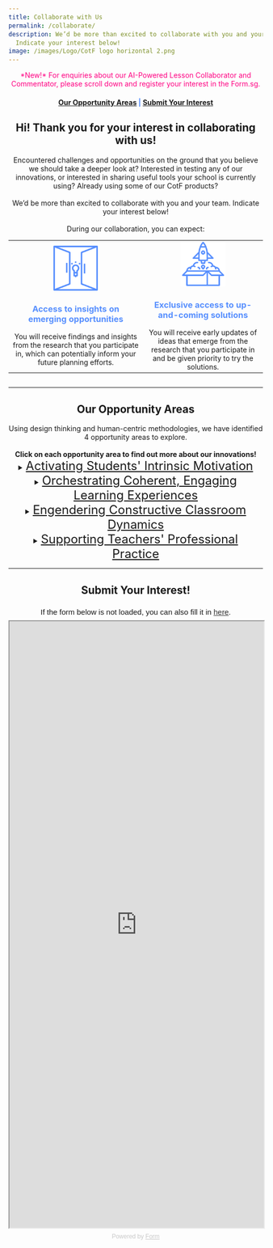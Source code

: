 ```yaml
---
title: Collaborate with Us
permalink: /collaborate/
description: We’d be more than excited to collaborate with you and your team.
  Indicate your interest below!
image: /images/Logo/CotF logo horizontal 2.png
---
```

<center><div style="color:#ff0082">*New!* For enquiries about our AI-Powered Lesson Collaborator and Commentator, please scroll down and register your interest in the Form.sg.</div>

<center><h4 style="color:#578ffe;"><a href="#opportunity">Our Opportunity Areas</a>  |  <a href="#interest">Submit Your Interest</a></h4></center>

<center><h2>Hi! Thank you for your interest in collaborating with us!</h2></center>

<center>Encountered challenges and opportunities on the ground that you believe we should take a deeper look at? Interested in testing any of our innovations, or interested in sharing useful tools your school is currently using? Already using some of our CotF products?<br><br>
We’d be more than excited to collaborate with you and your team. Indicate your interest below!<br><br>
During our collaboration, you can expect:</center>
<div style="overflow-x:auto;">
<table>
	<tbody>
		<tr>
			<td style="text-align: center"><img style="width:35%" src="/images/Collaborate/opportunity.png"><h3 style="color:#578ffe;">Access to insights on emerging opportunities</h3>You will receive findings and insights from the research that you participate in, which can potentially inform your future planning efforts.</td>
			<td style="text-align: center"><img style="width:40%" src="/images/Collaborate/rocket-launch.png"><h3 style="color:#578ffe;">Exclusive access to up-and-coming solutions</h3>You will receive early updates of ideas that emerge from the research that you participate in and be given priority to try the solutions.</td>
		</tr>
	</tbody>
</table>
</div>
	
----------

<center><h2 id="opportunity">Our Opportunity Areas</h2></center>
<center>Using design thinking and human-centric methodologies, we have identified 4 opportunity areas to explore.
<br><br>
	<b>Click on each opportunity area to find out more about our innovations!</b></center>
<details>
	<summary><font size="+2"><u>Activating Students' Intrinsic Motivation</u></font></summary><font size="+1">
<center>Encouraging discovery of interests and strengths, student autonomy in learning, and appetite for individual expression and growth through:</center>
<div style="overflow-x:auto;">
<style>
table, th, td {
  border: 0px solid black;
  border-collapse: collapse;
	text-align: center;
}
</style>

<table style="width:100%">
  <tbody><tr>
    <th style="text-align: center; color:#ff0082;">Innovation</th>
    <th style="text-align: center; color:#ff0082;">How Might We Question</th>
  </tr>
  <tr>
		<td style="text-align: center"><a rel="noopener noreferrer" target="_blank" href="/lg">Learning Gamified</a><br><br>This innovation has been released. We'd love to hear your feedback <a rel="noopener noreferrer" target="_blank" href="/contact">here</a>!</td>
    <td style="text-align: center">How might we make it easier for teachers to utilise elements of gamification when designing learning experiences?</td>
  </tr>
  <tr>
    <td style="text-align: center">Monitoring and Self-regulation in Practical-based Lessons</td>
    <td style="text-align: center">How might we help teachers effectively monitor and guide all students in a practical (Science, PE, Art, etc.) lesson?</td>
  </tr>
</tbody></table>
	</div>
</font></details>

<details>
	<summary><font size="+2"><u>Orchestrating Coherent, Engaging Learning Experiences</u></font></summary><font size="+1"><center>Regulating and managing momentum and connections within or across learning activities and better understanding of students needs to improve student engagement and focus through:</center>
<div style="overflow-x:auto;">
<style>
table, th, td {
  border: 0px solid black;
  border-collapse: collapse;
	text-align: center;
}
</style>

<table style="width:100%">
  <tbody><tr>
    <th style="text-align: center; color:#ff0082;">Innovation</th>
    <th style="text-align: center; color:#ff0082;">How Might We Question</th>
  </tr>
  <tr>
    <td style="text-align: center"><a rel="noopener noreferrer" target="_blank" href="/bbt">Brain Boost Time</a><br><br>This innovation has been released. We'd love to hear your feedback <a rel="noopener noreferrer" target="_blank" href="/contact">here</a>!</td>
    <td style="text-align: center">How might we get primary school pupils to their optimal zone of learning?</td>
  </tr>
  <tr>
    <td style="text-align: center"><a rel="noopener noreferrer" target="_blank" href="/ilt">Choose-Your-Own-Adventure Immersive Learning Toolkit</a><br><br>This innovation has been released. We'd love to hear your feedback <a rel="noopener noreferrer" target="_blank" href="/contact">here</a>!</td>
    <td style="text-align: center">How might we craft captivating learning experiences for our students?</td>
  </tr>
  <tr>
    <td style="text-align: center"><a rel="noopener noreferrer" target="_blank" href="/sprouts">Sprouts</a><br><br>This innovation has been released. We'd love to hear your feedback <a rel="noopener noreferrer" target="_blank" href="/contact">here</a>!</td>
    <td style="text-align: center">How might we help teachers better involve parents in values development in a fun and meaningful way?</td>
  </tr>
</tbody></table>
	</div>
</font></details>

<details>
	<summary><font size="+2"><u>Engendering Constructive Classroom Dynamics</u></font></summary><font size="+1">
<center>Enabling a teacher's sphere of influence to permeate the entire class and balancing teacher's authority and students' voice to ensure collective ownership of the teaching and learning process through:</center>
<div style="overflow-x:auto;">
<style>
table, th, td {
  border: 0px solid black;
  border-collapse: collapse;
	text-align: center;
}
</style>

<table style="width:100%">
  <tbody><tr>
    <th style="text-align: center; color:#ff0082;">Innovation</th>
    <th style="text-align: center; color:#ff0082;">How Might We Question</th>
  </tr>
  <tr>
    <td style="text-align: center"><a rel="noopener noreferrer" target="_blank" href="/evs">Eliciting Voices of Students with Diverse Learning Needs</a><br><br>This innovation has been released. We'd love to hear your feedback <a rel="noopener noreferrer" target="_blank" href="/contact">here</a>!</td>
    <td style="text-align: center">How might we encourage students to participate more actively in class?</td>
  </tr>
  <tr>
    <td style="text-align: center">Teaching and Learning with Personal Learning Devices (PLDs) in the Classroom</td>
    <td style="text-align: center">How might we help students to redirect focus to flow in and out of engagement states during a lesson using PLDs in the classroom?</td>
  </tr>
</tbody></table>
	</div>
</font></details>

<details>
	<summary><font size="+2"><u>Supporting Teachers' Professional Practice</u></font></summary><font size="+1">
<center>Augmenting teachers’ instructional effectiveness and student support strategies with readily deployable technology-enabled solutions through:</center>
<div style="overflow-x:auto;">
<style>
table, th, td {
  border: 0px solid black;
  border-collapse: collapse;
	text-align: center;
}
</style>

<table style="width:100%">
  <tbody><tr>
    <th style="text-align: center; color:#ff0082;">Innovation</th>
    <th style="text-align: center; color:#ff0082;">How Might We Question</th>
  </tr>
  <tr>
    <td style="text-align: center"><a rel="noopener noreferrer" target="_blank" href="/sourcefinder">Source Finder</a></td>
    <td style="text-align: center">How might we help teachers to save time in finding good resources to use in the classroom?</td>
  </tr>
</tbody></table>
	</div>
</font></details>

---------

<center><h2 id="interest">Submit Your Interest!</h2></center>
<div style="font-family: Sans-Serif; font-size: 15px; color: #000; opacity: 0.9; padding-top: 5px; padding-bottom: 8px;"> If the form below is not loaded, you can also fill it in <a href="https://form.gov.sg/64219949b69f640012ee18ea">here</a>. </div>  <iframe id="iframe" src="https://form.gov.sg/64219949b69f640012ee18ea" style="width: 100%; height: 1200px"></iframe> <div style="font-family: Sans-Serif; font-size: 12px; color: #999; opacity: 0.5; padding-top: 5px;"> Powered by <a href="https://form.gov.sg" style="color: #999">Form</a> </div></center>